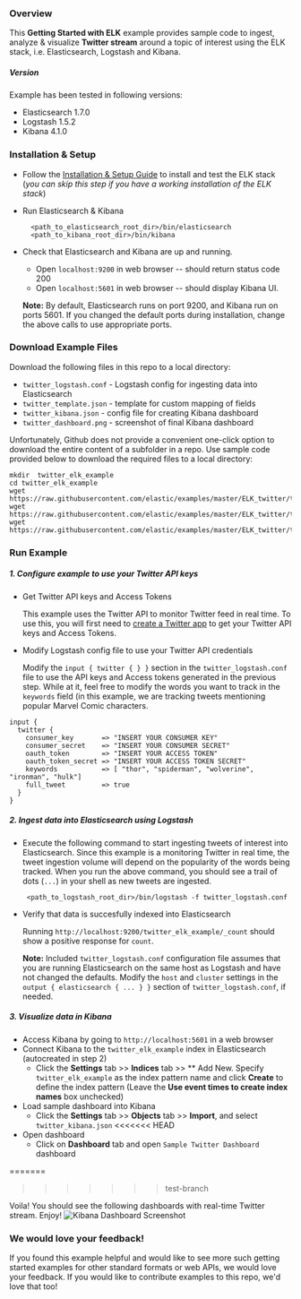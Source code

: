 ### Overview
This **Getting Started with ELK** example provides sample code to ingest, analyze & visualize **Twitter stream** around a topic of interest using the ELK stack, i.e. Elasticsearch, Logstash and Kibana.

##### Version
Example has been tested in following versions:
- Elasticsearch 1.7.0
- Logstash 1.5.2
- Kibana 4.1.0

### Installation & Setup
* Follow the [Installation & Setup Guide](https://github.com/elastic/examples/blob/master/Installation%20and%20Setup.md) to install and test the ELK stack (*you can skip this step if you have a working installation of the ELK stack*)

* Run Elasticsearch & Kibana
  ```shell
    <path_to_elasticsearch_root_dir>/bin/elasticsearch
    <path_to_kibana_root_dir>/bin/kibana
    ```

* Check that Elasticsearch and Kibana are up and running.
  - Open `localhost:9200` in web browser -- should return status code 200
  - Open `localhost:5601` in web browser -- should display Kibana UI.

  **Note:** By default, Elasticsearch runs on port 9200, and Kibana run on ports 5601. If you changed the default ports during installation, change the above calls to use appropriate ports.

### Download Example Files

Download the following files in this repo to a local directory:
- `twitter_logstash.conf` - Logstash config for ingesting data into Elasticsearch
- `twitter_template.json` - template for custom mapping of fields
- `twitter_kibana.json` - config file for creating Kibana dashboard
- `twitter_dashboard.png` - screenshot of final Kibana dashboard

Unfortunately, Github does not provide a convenient one-click option to download the entire content of a subfolder in a repo. Use sample code provided below to download the required files to a local directory:

```shell
mkdir  twitter_elk_example
cd twitter_elk_example
wget https://raw.githubusercontent.com/elastic/examples/master/ELK_twitter/twitter_logstash.conf
wget https://raw.githubusercontent.com/elastic/examples/master/ELK_twitter/twitter_template.json
wget https://raw.githubusercontent.com/elastic/examples/master/ELK_twitter/twitter_kibana.json
```

### Run Example
##### 1. Configure example to use your Twitter API keys
* Get Twitter API keys and Access Tokens

  This example uses the Twitter API to monitor Twitter feed in real time. To use this, you will first need
  to [create a Twitter app](https://apps.twitter.com/app/new) to get your Twitter API keys and Access Tokens.

* Modify Logstash config file to use your Twitter API credentials

  Modify the `input { twitter { } }` section in the `twitter_logstash.conf` file to use the API keys and Access tokens generated   in the previous step. While at it, feel free to modify the words you want to track in the `keywords` field (in this example,    we are tracking tweets mentioning popular Marvel Comic characters.
```
input {
  twitter {
    consumer_key       => "INSERT YOUR CONSUMER KEY"
    consumer_secret    => "INSERT YOUR CONSUMER SECRET"
    oauth_token        => "INSERT YOUR ACCESS TOKEN"
    oauth_token_secret => "INSERT YOUR ACCESS TOKEN SECRET"
    keywords           => [ "thor", "spiderman", "wolverine", "ironman", "hulk"]
    full_tweet         => true
  }
}
```

##### 2. Ingest data into Elasticsearch using Logstash
* Execute the following command to start ingesting tweets of interest into Elasticsearch. Since this example is a monitoring Twitter in real time, the tweet ingestion volume will depend on the popularity of the words being tracked. When you run the above command, you should see a trail of dots (`...`) in your shell as new tweets are ingested.

  ```shell
   <path_to_logstash_root_dir>/bin/logstash -f twitter_logstash.conf
  ```

* Verify that data is succesfully indexed into Elasticsearch

  Running `http://localhost:9200/twitter_elk_example/_count` should show a positive response for `count`.

  **Note:** Included `twitter_logstash.conf` configuration file assumes that you are running Elasticsearch on the same host as   Logstash and have not changed the defaults. Modify the `host` and `cluster` settings in the `output { elasticsearch { ... } }`   section of `twitter_logstash.conf`, if needed.


##### 3. Visualize data in Kibana

* Access Kibana by going to `http://localhost:5601` in a web browser
* Connect Kibana to the `twitter_elk_example` index in Elasticsearch (autocreated in step 2)
    * Click the **Settings** tab >> **Indices** tab >> ** Add New. Specify `twitter_elk_example` as the index pattern name and click **Create** to define the index pattern (Leave the **Use event times to create index names** box unchecked)
* Load sample dashboard into Kibana
    * Click the **Settings** tab >> **Objects** tab >> **Import**, and select `twitter_kibana.json`
<<<<<<< HEAD
* Open dashboard
    * Click on **Dashboard** tab and open `Sample Twitter Dashboard` dashboard

=======
>>>>>>> test-branch

Voila! You should see the following dashboards with real-time Twitter stream. Enjoy!
![Kibana Dashboard Screenshot](https://github.com/elastic/examples/blob/master/ELK_twitter/twitter_dashboard.png)

### We would love your feedback!
If you found this example helpful and would like to see more such getting started examples for other standard formats or web APIs, we would love your feedback. If you would like to contribute examples to this repo, we'd love that too!

